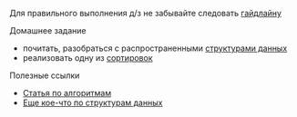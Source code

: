 Для правильного выполнения д/з не забывайте следовать [гайдлайну](../homework-guidelines.md)

Домашнее задание

- почитать, разобраться с распространенными [структурами данных](https://habr.com/ru/post/497476/)
- реализовать одну из [сортировок](https://tproger.ru/digest/sorting-algorithms-visualized/)

Полезные ссылки

- [Статья по алгоритмам](https://techrocks.ru/2019/03/20/advanced-sorting-algorithms/)
- [Eще кое-что по структурам данных](https://proglib.io/p/data-structures)
